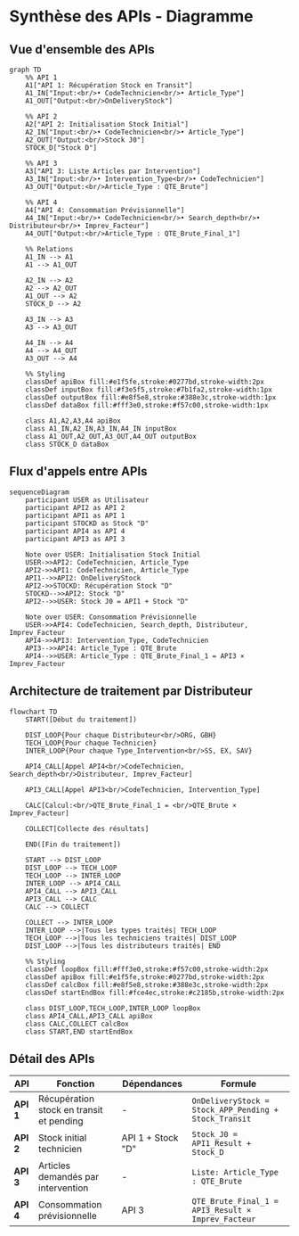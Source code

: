 # Synthèse des APIs - Diagramme

## Vue d'ensemble des APIs

```mermaid
graph TD
    %% API 1
    A1["API 1: Récupération Stock en Transit"]
    A1_IN["Input:<br/>• CodeTechnicien<br/>• Article_Type"]
    A1_OUT["Output:<br/>OnDeliveryStock"]

    %% API 2
    A2["API 2: Initialisation Stock Initial"]
    A2_IN["Input:<br/>• CodeTechnicien<br/>• Article_Type"]
    A2_OUT["Output:<br/>Stock J0"]
    STOCK_D["Stock D"]

    %% API 3
    A3["API 3: Liste Articles par Intervention"]
    A3_IN["Input:<br/>• Intervention_Type<br/>• CodeTechnicien"]
    A3_OUT["Output:<br/>Article_Type : QTE_Brute"]

    %% API 4
    A4["API 4: Consommation Prévisionnelle"]
    A4_IN["Input:<br/>• CodeTechnicien<br/>• Search_depth<br/>• Distributeur<br/>• Imprev_Facteur"]
    A4_OUT["Output:<br/>Article_Type : QTE_Brute_Final_1"]

    %% Relations
    A1_IN --> A1
    A1 --> A1_OUT

    A2_IN --> A2
    A2 --> A2_OUT
    A1_OUT --> A2
    STOCK_D --> A2

    A3_IN --> A3
    A3 --> A3_OUT

    A4_IN --> A4
    A4 --> A4_OUT
    A3_OUT --> A4

    %% Styling
    classDef apiBox fill:#e1f5fe,stroke:#0277bd,stroke-width:2px
    classDef inputBox fill:#f3e5f5,stroke:#7b1fa2,stroke-width:1px
    classDef outputBox fill:#e8f5e8,stroke:#388e3c,stroke-width:1px
    classDef dataBox fill:#fff3e0,stroke:#f57c00,stroke-width:1px

    class A1,A2,A3,A4 apiBox
    class A1_IN,A2_IN,A3_IN,A4_IN inputBox
    class A1_OUT,A2_OUT,A3_OUT,A4_OUT outputBox
    class STOCK_D dataBox
```

## Flux d'appels entre APIs

```mermaid
sequenceDiagram
    participant USER as Utilisateur
    participant API2 as API 2
    participant API1 as API 1
    participant STOCKD as Stock "D"
    participant API4 as API 4
    participant API3 as API 3

    Note over USER: Initialisation Stock Initial
    USER->>API2: CodeTechnicien, Article_Type
    API2->>API1: CodeTechnicien, Article_Type
    API1-->>API2: OnDeliveryStock
    API2->>STOCKD: Récupération Stock "D"
    STOCKD-->>API2: Stock "D"
    API2-->>USER: Stock J0 = API1 + Stock "D"

    Note over USER: Consommation Prévisionnelle
    USER->>API4: CodeTechnicien, Search_depth, Distributeur, Imprev_Facteur
    API4->>API3: Intervention_Type, CodeTechnicien
    API3-->>API4: Article_Type : QTE_Brute
    API4-->>USER: Article_Type : QTE_Brute_Final_1 = API3 × Imprev_Facteur
```

## Architecture de traitement par Distributeur

```mermaid
flowchart TD
    START([Début du traitement])

    DIST_LOOP{Pour chaque Distributeur<br/>ORG, GBH}
    TECH_LOOP{Pour chaque Technicien}
    INTER_LOOP{Pour chaque Type_Intervention<br/>SS, EX, SAV}

    API4_CALL[Appel API4<br/>CodeTechnicien, Search_depth<br/>Distributeur, Imprev_Facteur]

    API3_CALL[Appel API3<br/>CodeTechnicien, Intervention_Type]

    CALC[Calcul:<br/>QTE_Brute_Final_1 = <br/>QTE_Brute × Imprev_Facteur]

    COLLECT[Collecte des résultats]

    END([Fin du traitement])

    START --> DIST_LOOP
    DIST_LOOP --> TECH_LOOP
    TECH_LOOP --> INTER_LOOP
    INTER_LOOP --> API4_CALL
    API4_CALL --> API3_CALL
    API3_CALL --> CALC
    CALC --> COLLECT

    COLLECT --> INTER_LOOP
    INTER_LOOP -->|Tous les types traités| TECH_LOOP
    TECH_LOOP -->|Tous les techniciens traités| DIST_LOOP
    DIST_LOOP -->|Tous les distributeurs traités| END

    %% Styling
    classDef loopBox fill:#fff3e0,stroke:#f57c00,stroke-width:2px
    classDef apiBox fill:#e1f5fe,stroke:#0277bd,stroke-width:2px
    classDef calcBox fill:#e8f5e8,stroke:#388e3c,stroke-width:2px
    classDef startEndBox fill:#fce4ec,stroke:#c2185b,stroke-width:2px

    class DIST_LOOP,TECH_LOOP,INTER_LOOP loopBox
    class API4_CALL,API3_CALL apiBox
    class CALC,COLLECT calcBox
    class START,END startEndBox
```

## Détail des APIs

| API | Fonction | Dépendances | Formule |
|-----|----------|-------------|---------|
| **API 1** | Récupération stock en transit et pending | - | `OnDeliveryStock = Stock_APP_Pending + Stock_Transit` |
| **API 2** | Stock initial technicien | API 1 + Stock "D" | `Stock_J0 = API1_Result + Stock_D` |
| **API 3** | Articles demandés par intervention | - | `Liste: Article_Type : QTE_Brute` |
| **API 4** | Consommation prévisionnelle | API 3 | `QTE_Brute_Final_1 = API3_Result × Imprev_Facteur` |
